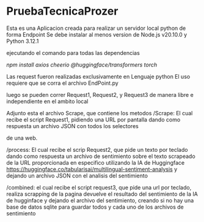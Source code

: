 # PruebaTecnicaProzer
 
Esta es una Aplicacion creada para realizar un servidor local python de forma Endpoint
Se debe instalar al menos version de Node.js v20.10.0 y Python 3.12.1

ejecutando el comando para todas las dependencias

*npm install axios cheerio @huggingface/transformers torch*

Las request fueron realizadas exclusivamente en Lenguaje python
El uso requiere que se corra el archivo EndPoint.py

luego se pueden correr Request1, Request2, y Request3 de manera libre e independiente
en el ambito local


Adjunto esta el archivo Scrape, que contiene los metodos 
/Scrape: El cual recibe el script Request1, pidiendo una URL por pantalla
        dando como respuesta un archivo JSON con todos los selectores <p> 
        de una web.

/process: El cual recibe el scrip Request2, que pide un texto por teclado
        dando como respuesta un archivo de sentimiento sobre el texto 
        scrapeado de la URL proporcionada en especifico utilizando
        la IA de Huggingface https://huggingface.co/tabularisai/multilingual-sentiment-analysis
        y dejando un archivo JSON con el analisis del sentimiento

/combined: el cual recibe el script request3, que pide una url por teclado, realiza scrapping de la pagina
        devuelve el resultado del sentimiento de la IA de hugginface y dejando el archivo del sentimiento,
        creando si no hay una base de datos sqlite para guardar todos y cada uno de los archivos de sentimiento


